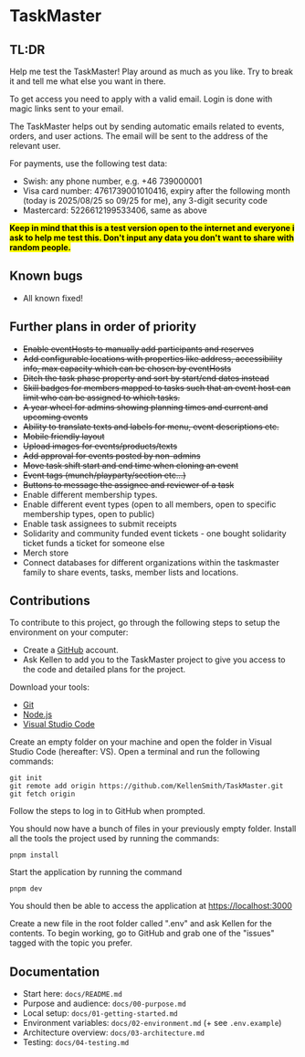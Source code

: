 # TaskMaster

## TL:DR

Help me test the TaskMaster!
Play around as much as you like. Try to break it and tell me what else you want in there.

To get access you need to apply with a valid email. Login is done with magic links sent to your email.

The TaskMaster helps out by sending automatic emails related to events, orders, and user actions. The email will be sent to the address of the relevant user.

For payments, use the following test data:

- Swish: any phone number, e.g. +46 739000001
- Visa card number: 4761739001010416, expiry after the following month (today is 2025/08/25 so 09/25 for me), any 3-digit security code
- Mastercard: 5226612199533406, same as above

<mark>**Keep in mind that this is a test version open to the internet and everyone i ask to help me test this. Don't input any data you don't want to share with random people.**</mark>

## Known bugs

- All known fixed!

## Further plans in order of priority

- ~~Enable eventHosts to manually add participants and reserves~~
- ~~Add configurable locations with properties like address, accessibility info, max capacity which can be chosen by eventHosts~~
- ~~Ditch the task phase property and sort by start/end dates instead~~
- ~~Skill badges for members mapped to tasks such that an event host can limit who can be assigned to which tasks.~~
- ~~A year wheel for admins showing planning times and current and upcoming events~~
- ~~Ability to translate texts and labels for menu, event descriptions etc.~~
- ~~Mobile friendly layout~~
- ~~Upload images for events/products/texts~~
- ~~Add approval for events posted by non-admins~~
- ~~Move task shift start and end time when cloning an event~~
- ~~Event tags (munch/playparty/section etc...)~~
- ~~Buttons to message the assignee and reviewer of a task~~
- Enable different membership types.
- Enable different event types (open to all members, open to specific membership types, open to public)
- Enable task assignees to submit receipts
- Solidarity and community funded event tickets - one bought solidarity ticket funds a ticket for someone else
- Merch store
- Connect databases for different organizations within the taskmaster family to share events, tasks, member lists and locations.

## Contributions

To contribute to this project, go through the following steps to setup the environment on your computer:

- Create a [GitHub](github.com) account.
- Ask Kellen to add you to the TaskMaster project to give you access to the code and detailed plans for the project.

Download your tools:

- [Git](https://git-scm.com/downloads)
- [Node.js](https://nodejs.org/en/download)
- [Visual Studio Code](https://visualstudio.microsoft.com/downloads/)

Create an empty folder on your machine and open the folder in Visual Studio Code (hereafter: VS). Open a terminal and run the following commands:

```
git init
git remote add origin https://github.com/KellenSmith/TaskMaster.git
git fetch origin
```

Follow the steps to log in to GitHub when prompted.

You should now have a bunch of files in your previously empty folder.
Install all the tools the project used by running the commands:

```
pnpm install
```

Start the application by running the command

```
pnpm dev
```

You should then be able to access the application at [https://localhost:3000](https://localhost:3000)

Create a new file in the root folder called ".env" and ask Kellen for the contents. To begin working, go to GitHub and grab one of the "issues" tagged with the topic you prefer.

## Documentation

- Start here: `docs/README.md`
- Purpose and audience: `docs/00-purpose.md`
- Local setup: `docs/01-getting-started.md`
- Environment variables: `docs/02-environment.md` (+ see `.env.example`)
- Architecture overview: `docs/03-architecture.md`
- Testing: `docs/04-testing.md`
